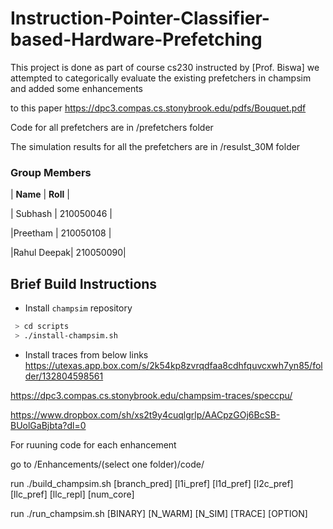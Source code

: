 # Instruction-Pointer-Classifier-based-Hardware-Prefetching

This project is done as part of course cs230 instructed by [Prof. Biswa]
we attempted to categorically evaluate the existing prefetchers in champsim and added some enhancements

to this paper https://dpc3.compas.cs.stonybrook.edu/pdfs/Bouquet.pdf 

Code for all prefetchers are in /prefetchers folder

The simulation results for all the prefetchers are in /resulst_30M folder

### Group Members 

| __Name__ |  __Roll__ |

| Subhash |  210050046 |

|Preetham | 210050108  |

|Rahul Deepak| 210050090|



## Brief Build Instructions
* Install `champsim` repository
``` bash
 > cd scripts
 > ./install-champsim.sh
```

* Install traces from below links 
https://utexas.app.box.com/s/2k54kp8zvrqdfaa8cdhfquvcxwh7yn85/folder/132804598561

https://dpc3.compas.cs.stonybrook.edu/champsim-traces/speccpu/

https://www.dropbox.com/sh/xs2t9y4cuqlgrlp/AACpzGOj6BcSB-BUolGaBjbta?dl=0

For ruuning code for each enhancement

go to /Enhancements/(select one folder)/code/

run ./build_champsim.sh [branch_pred] [l1i_pref] [l1d_pref] [l2c_pref] [llc_pref] [llc_repl] [num_core]

run ./run_champsim.sh [BINARY] [N_WARM] [N_SIM] [TRACE] [OPTION]
